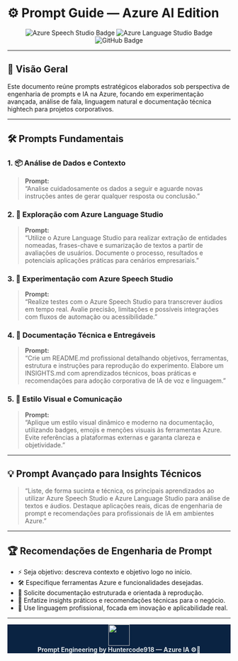 # ⚙️ Prompt Guide — Azure AI Edition

<div align="center">

<img src="https://img.shields.io/badge/Azure%20Speech%20Studio-0089D6?style=flat-square&logo=microsoftazure&logoColor=white" alt="Azure Speech Studio Badge"/>
<img src="https://img.shields.io/badge/Azure%20Language%20Studio-0057B7?style=flat-square&logo=microsoftazure&logoColor=white" alt="Azure Language Studio Badge"/>
<img src="https://img.shields.io/badge/GitHub-24292f?style=flat-square&logo=github&logoColor=white" alt="GitHub Badge"/>
</div>

---

## 🚀 Visão Geral

Este documento reúne prompts estratégicos elaborados sob perspectiva de engenharia de prompts e IA na Azure, focando em experimentação avançada, análise de fala, linguagem natural e documentação técnica hightech para projetos corporativos.

---

## 🛠️ Prompts Fundamentais

### 1. 📦 Análise de Dados e Contexto
> **Prompt:**  
> “Analise cuidadosamente os dados a seguir e aguarde novas instruções antes de gerar qualquer resposta ou conclusão.”

### 2. 🧠 Exploração com Azure Language Studio
> **Prompt:**  
> “Utilize o Azure Language Studio para realizar extração de entidades nomeadas, frases-chave e sumarização de textos a partir de avaliações de usuários. Documente o processo, resultados e potenciais aplicações práticas para cenários empresariais.”

### 3. 🎤 Experimentação com Azure Speech Studio
> **Prompt:**  
> “Realize testes com o Azure Speech Studio para transcrever áudios em tempo real. Avalie precisão, limitações e possíveis integrações com fluxos de automação ou acessibilidade.”

### 4. 📑 Documentação Técnica e Entregáveis
> **Prompt:**  
> “Crie um README.md profissional detalhando objetivos, ferramentas, estrutura e instruções para reprodução do experimento. Elabore um INSIGHTS.md com aprendizados técnicos, boas práticas e recomendações para adoção corporativa de IA de voz e linguagem.”

### 5. 🎨 Estilo Visual e Comunicação
> **Prompt:**  
> “Aplique um estilo visual dinâmico e moderno na documentação, utilizando badges, emojis e menções visuais às ferramentas Azure. Evite referências a plataformas externas e garanta clareza e objetividade.”

---

## 💡 Prompt Avançado para Insights Técnicos

> “Liste, de forma sucinta e técnica, os principais aprendizados ao utilizar Azure Speech Studio e Azure Language Studio para análise de textos e áudios. Destaque aplicações reais, dicas de engenharia de prompt e recomendações para profissionais de IA em ambientes Azure.”

---

## 🏆 Recomendações de Engenharia de Prompt

- ⚡ Seja objetivo: descreva contexto e objetivo logo no início.
- 🛠️ Especifique ferramentas Azure e funcionalidades desejadas.
- 📑 Solicite documentação estruturada e orientada à reprodução.
- 🧠 Enfatize insights práticos e recomendações técnicas para o negócio.
- 🤖 Use linguagem profissional, focada em inovação e aplicabilidade real.

---

<div align="center" style="background:#0A2342">
  <img src="https://img.icons8.com/fluency/48/000000/artificial-intelligence.png" width="48"/>
  <br/>
  <strong style="color:#dfe6e9;">Prompt Engineering by Huntercode918 — Azure IA ⚙️🤖</strong>
</div>
